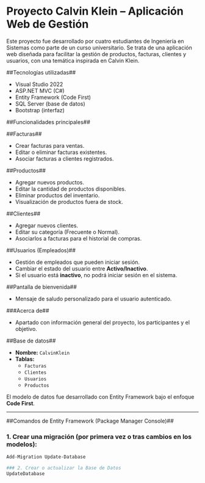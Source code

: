# Proyecto Calvin Klein – Aplicación Web de Gestión

Este proyecto fue desarrollado por cuatro estudiantes de Ingeniería en Sistemas como parte de un curso universitario. Se trata de una aplicación web diseñada para facilitar la gestión de productos, facturas, clientes y usuarios, con una temática inspirada en Calvin Klein.

##Tecnologías utilizadas##

- Visual Studio 2022
- ASP.NET MVC (C#)
- Entity Framework (Code First)
- SQL Server (base de datos)
- Bootstrap (interfaz)

##Funcionalidades principales##

##Facturas##
- Crear facturas para ventas.
- Editar o eliminar facturas existentes.
- Asociar facturas a clientes registrados.

##Productos##
- Agregar nuevos productos.
- Editar la cantidad de productos disponibles.
- Eliminar productos del inventario.
- Visualización de productos fuera de stock.

##Clientes##
- Agregar nuevos clientes.
- Editar su categoría (Frecuente o Normal).
- Asociarlos a facturas para el historial de compras.

##Usuarios (Empleados)##
- Gestión de empleados que pueden iniciar sesión.
- Cambiar el estado del usuario entre **Activo/Inactivo**.
- Si el usuario está **inactivo**, no podrá iniciar sesión en el sistema.

##Pantalla de bienvenida##
- Mensaje de saludo personalizado para el usuario autenticado.

###Acerca de##
- Apartado con información general del proyecto, los participantes y el objetivo.

##Base de datos##

- **Nombre:** `CalvinKlein`
- **Tablas:**
  - `Facturas`
  - `Clientes`
  - `Usuarios`
  - `Productos`

El modelo de datos fue desarrollado con Entity Framework bajo el enfoque **Code First**.

---

##Comandos de Entity Framework (Package Manager Console)##

### 1. Crear una migración (por primera vez o tras cambios en los modelos):

```bash
Add-Migration Update-Database

### 2. Crear o actualizar la Base de Datos
UpdateDatabase
